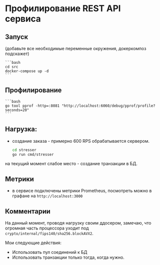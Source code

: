 # Профилирование REST API сервиса

## Запуск

(добавьте все необходимые переменные окружения, докеркомпоз подскажет)

    ```bash
    cd src
    docker-compose up -d
    ``` 

## Профилирование

    ```bash
    go tool pprof -http=:8081 "http://localhost:6060/debug/pprof/profile?seconds=20"
    ```

## Нагрузка:

- создание заказа - примерно 600 RPS обрабатывается сервером.

    ```bash
    cd stresser
    go run cmd/stresser
    ```

на текущий момент слабое место - создание транзакции в БД.


## Метрики

- в сервисе подключены метрики Prometheus, посмотреть можно в графане на `http://localhost:3000`


## Комментарии

На данный момент, проводя нагрузку своим ддосером, замечаю, что огромная часть процессора уходит под `crypto/internal/fips140/sha256.blockAVX2`.

Мои следующие действия:

- Использовать пул соединений к БД
- Использовать транзакции только тогда, когда нужно.

